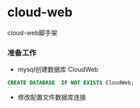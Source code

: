 # cloud-web
cloud-web脚手架

### 准备工作
+ mysql创建数据库 CloudWeb
```sql
CREATE DATABASE  IF NOT EXISTS CloudWeb;
```
+ 修改配置文件数据库连接

